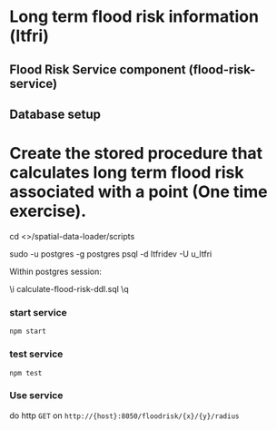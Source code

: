 # Long term flood risk information (ltfri)

## Flood Risk Service component (flood-risk-service)

## Database setup

# Create the stored procedure that calculates long term flood risk associated with a point (One time exercise).
cd <<local repository directory>>/spatial-data-loader/scripts

sudo -u postgres -g postgres psql -d ltfridev -U u_ltfri

Within postgres session:

\i calculate-flood-risk-ddl.sql
\q

### start service

`npm start`

### test service

`npm test`

### Use service

do http `GET` on `http://{host}:8050/floodrisk/{x}/{y}/radius`
